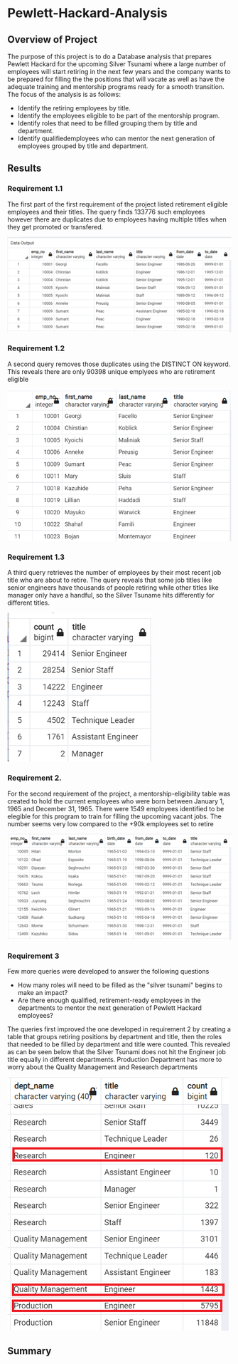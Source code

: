 # Pewlett-Hackard-Analysis

## **Overview of Project**

The purpose of this project  is to do a Database analysis that prepares Pewlett Hackard for the upcoming Silver Tsunami where a large number of employees will start retiring in the next few years and the company wants to be prepared for filling the the positions that will vacate as well as have the adequate training and mentorship programs ready for a smooth transition.
The focus of the analysis is as follows: 

-	Identify the retiring employees by  title.
-	Identify the employees eligible to be part of the mentorship program.
-	Identify roles that need to be filled grouping them by title and department.
-	Identify qualifiedemployees who can mentor the next generation of employees grouped by title and department.

## Results

 ### Requirement 1.1 
 The first part of the first requirement of the project listed retirement eligible employees and their titles.
   The query finds 133776 such employees however there are duplicates due to employees having multiple titles when they get promoted or transfered.
   
  ![IMAGE_DESCRIPTION](/Data/retirement_titles.png)


 ### Requirement 1.2
 A second query removes those duplicates using the DISTINCT ON keyword. This reveals there are only 90398 unique emplyees who are retirement eligible
 
 ![IMAGE_DESCRIPTION](/Data/unique_titles.png)
 
 ### Requirement 1.3
 A third query retrieves the number of employees by their most recent job title who are about to retire.
 The query reveals that some job titles like senior engineers have thousands of people retiring while other titles like manager only have a handful, so the Silver Tsuname hits differently for different titles.
 
 ![IMAGE_DESCRIPTION](/Data/retiring_titles.png)
 
 ### Requirement 2.
For the second requirement of the project, a mentorship-eligibility table was created to hold the current employees who were born between January 1, 1965 and December 31, 1965. There were 1549 employees identified to be elegible for this program to train for filling the upcoming vacant jobs. The number seems very low compared to the +90k employees set to retire

 ![IMAGE_DESCRIPTION](/Data/mentorship_eligibility.png)
 
 
 ### Requirement 3
 
 Few more queries were developed to answer the following questions
 - How many roles will need to be filled as the "silver tsunami" begins to make an impact?
 - Are there enough qualified, retirement-ready employees in the departments to mentor the next generation of Pewlett Hackard employees?

The queries first improved the one developed in requirement 2 by creating a table that groups retiring positions by department and title, then the roles that needed to be filled by department and title were counted. This revealed as can be seen below that the Silver Tsunami does not hit the Engineer job title equally in different departments. Production Department has more to worry about the Quality Management and Research departments

 ![IMAGE_DESCRIPTION](/Data/positions_to_fill.png)

## Summary


